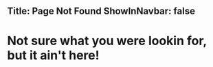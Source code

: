 Title: Page Not Found
ShowInNavbar: false
---
# Not sure what you were lookin for, but it ain't here!
